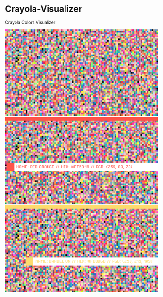# Crayola-Visualizer

Crayola Colors Visualizer

![alt text](1.png "Demo Screenshot")
![alt text](2.png "Demo Screenshot")
![alt text](3.png "Demo Screenshot")
